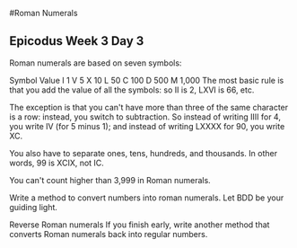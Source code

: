 #Roman Numerals

## Epicodus Week 3 Day 3

Roman numerals are based on seven symbols:

Symbol  Value
I       1
V       5
X       10
L       50
C       100
D       500
M       1,000
The most basic rule is that you add the value of all the symbols: so II is 2, LXVI is 66, etc.

The exception is that you can't have more than three of the same character is a row: instead, you switch to subtraction. So instead of writing IIII for 4, you write IV (for 5 minus 1); and instead of writing LXXXX for 90, you write XC.

You also have to separate ones, tens, hundreds, and thousands. In other words, 99 is XCIX, not IC.

You can't count higher than 3,999 in Roman numerals.

Write a method to convert numbers into roman numerals. Let BDD be your guiding light.

Reverse Roman numerals
If you finish early, write another method that converts Roman numerals back into regular numbers.

